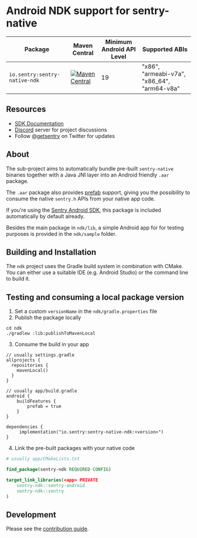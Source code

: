 # Android NDK support for sentry-native

| Package                       | Maven Central                                                                                                                                                                            | Minimum Android API Level | Supported ABIs                              |
| ----------------------------- | ---------------------------------------------------------------------------------------------------------------------------------------------------------------------------------------- | ------------------------- | ------------------------------------------- |
| `io.sentry:sentry-native-ndk` | [![Maven Central](https://maven-badges.herokuapp.com/maven-central/io.sentry/sentry-native-ndk/badge.svg)](https://maven-badges.herokuapp.com/maven-central/io.sentry/sentry-native-ndk) | 19                        | "x86", "armeabi-v7a", "x86_64", "arm64-v8a" |

## Resources

- [SDK Documentation](https://docs.sentry.io/platforms/native/)
- [Discord](https://discord.gg/ez5KZN7) server for project discussions
- Follow [@getsentry](https://twitter.com/getsentry) on Twitter for updates

## About

The sub-project aims to automatically bundle pre-built `sentry-native` binaries together with a Java JNI layer into an Android friendly `.aar` package.

The `.aar` package also provides [prefab](https://developer.android.com/build/native-dependencies?buildsystem=cmake) support, giving you the possibility to consume the native `sentry.h` APIs from your native app code.

If you're using the [Sentry Android SDK](https://docs.sentry.io/platforms/android/), this package is included automatically by default already.

Besides the main package in `ndk/lib`, a simple Android app for for testing purposes is provided in the `ndk/sample` folder.

## Building and Installation

The `ndk` project uses the Gradle build system in combination with CMake. You can either use a suitable IDE (e.g. Android Studio) or the command line to build it.

## Testing and consuming a local package version

1. Set a custom `versionName` in the `ndk/gradle.properties` file
2. Publish the package locally

```shell
cd ndk
./gradlew :lib:publishToMavenLocal
```

3. Consume the build in your app

```
// usually settings.gradle
allprojects {
  repositories {
    mavenLocal()
  }
}

// usually app/build.gradle
android {
    buildFeatures {
        prefab = true
    }
}

dependencies {
     implementation("io.sentry:sentry-native-ndk:<version>")
}
```

4. Link the pre-built packages with your native code

```cmake
# usually app/CMakeLists.txt

find_package(sentry-ndk REQUIRED CONFIG)

target_link_libraries(<app> PRIVATE
    sentry-ndk::sentry-android
    sentry-ndk::sentry
)
```

## Development

Please see the [contribution guide](../CONTRIBUTING.md).
